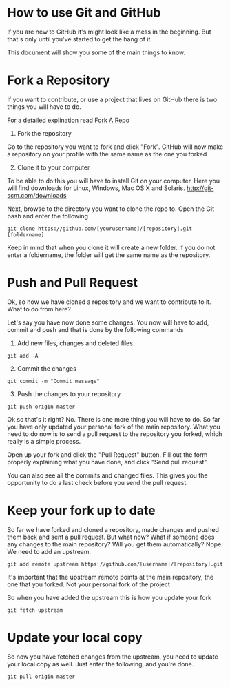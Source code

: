 How to use Git and GitHub
======

If you are new to GitHub it's might look like a mess in the beginning. But that's only until you've started to get the hang of it.

This document will show you some of the main things to know.

Fork a Repository
======

If you want to contribute, or use a project that lives on GitHub there is two things you will have to do.

For a detailed explination read [Fork A Repo](https://help.github.com/articles/fork-a-repo)

1. Fork the repository

Go to the repository you want to fork and click "Fork". GitHub will now make a repository on your profile with the same name as the one you forked

2. Clone it to your computer

To be able to do this you will have to install Git on your computer. Here you will find downloads for Linux, Windows, Mac OS X and Solaris. http://git-scm.com/downloads

Next, browse to the directory you want to clone the repo to. Open the Git bash and enter the following

```
git clone https://github.com/[yourusername]/[repository].git [foldername]
```

Keep in mind that when you clone it will create a new folder. If you do not enter a foldername, the folder will get the same name as the repository.

Push and Pull Request
======

Ok, so now we have cloned a repository and we want to contribute to it. What to do from here?

Let's say you have now done some changes. You now will have to add, commit and push and that is done by the following commands

1. Add new files, changes and deleted files.
```
git add -A
```

2. Commit the changes
```
git commit -m "Commit message"
```

3. Push the changes to your repository
```
git push origin master
```

Ok so that's it right? No. There is one more thing you will have to do. So far you have only updated your personal fork of the main repository. What you need to do now is to send a pull request to the repository you forked, which really is a simple process.

Open up your fork and click the "Pull Request" button. Fill out the form properly explaining what you have done, and click "Send pull request".

You can also see all the commits and changed files. This gives you the opportunity to do a last check before you send the pull request.

Keep your fork up to date
======

So far we have forked and cloned a repository, made changes and pushed them back and sent a pull request. But what now? What if someone does any changes to the main repository? Will you get them automatically? Nope. We need to add an upstream.
 
 ```
 git add remote upstream https://github.com/[username]/[repository].git
 ```

It's important that the upstream remote points at the main repository, the one that you forked. Not your personal fork of the project

So when you have added the upstream this is how you update your fork

```
git fetch upstream
```

Update your local copy
======

So now you have fetched changes from the upstream, you need to update your local copy as well. Just enter the following, and you're done.

```
git pull origin master
```